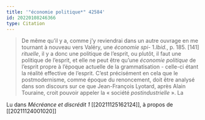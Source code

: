 ```yaml
---
title: '"économie politique*" 42584'
id: 20220108246366
type: Citation
---
```


> De même qu’il y a, comme j’y reviendrai dans un autre ouvrage en me tournant à nouveau vers Valéry, une *économie spi-* 1.*Ibid.*, p. 185. [141] *rituelle*, il y a donc une politique de l’esprit, ou plutôt, il faut une politique de l’esprit, et elle ne peut être qu’une *économie politique* de l’esprit propre à l’époque actuelle de la grammatisation - celle-ci étant la réalité effective de l’esprit. C’est précisément en cela que le postmodernisme, comme époque du renoncement, doit être analysé dans son discours sur ce que Jean-François Lyotard, après Alain Touraine, croit pouvoir appeler la « société *postindustrielle* ». La

Lu dans *Mécréance et discrédit 1* [[20211125162124]], à propos de [[20211124001020]]